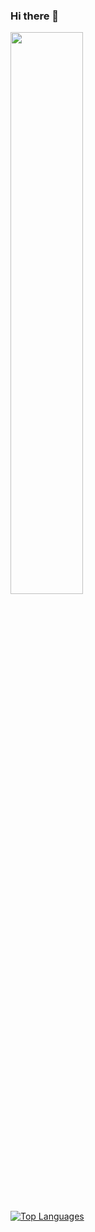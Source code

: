 ### Hi there 👋
<!--
**GrahamJoonsar/GrahamJoonsar** is a ✨ _special_ ✨ repository because its `README.md` (this file) appears on your GitHub profile.

Here are some ideas to get you started:

- 🔭 I’m currently working on ...
- 🌱 I’m currently learning ...
- 👯 I’m looking to collaborate on ...
- 🤔 I’m looking for help with ...
- 💬 Ask me about ...
- 📫 How to reach me: ...
- 😄 Pronouns: ...
- ⚡ Fun fact: ...
-->


<!-- ![Grahams's github stats](https://github-readme-stats.vercel.app/api?username=GrahamJoonsar) -->

<img src="https://github-readme-streak-stats.herokuapp.com/?user=GrahamJoonsar&theme=white" width="48%" >

[![Top Languages](https://github-readme-stats.vercel.app/api/top-langs/?username=GrahamJoonsar)](https://github.com/GrahamJoonsar/github-readme-stats)
